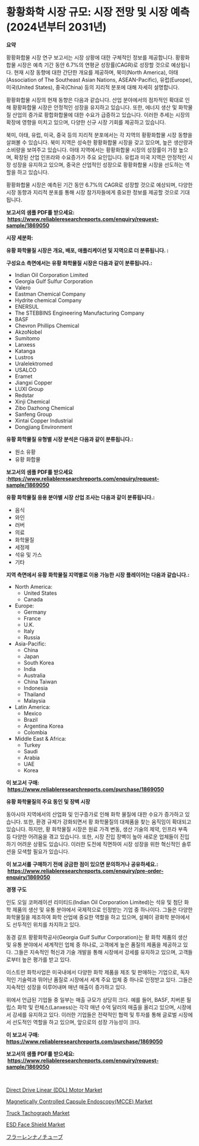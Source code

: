 <p><h1>황황화학 시장 규모: 시장 전망 및 시장 예측 (2024년부터 2031년)</h1></p><p><strong>요약</strong></p>
<p><p>황황화합물 시장 연구 보고서는 시장 상황에 대한 구체적인 정보를 제공합니다. 황황화합물 시장은 예측 기간 동안 6.7%의 연평균 성장률(CAGR)로 성장할 것으로 예상됩니다. 현재 시장 동향에 대한 간단한 개요를 제공하며, 북미(North America), 아태(Association of The Southeast Asian Nations, ASEAN-Pacific), 유럽(Europe), 미국(United States), 중국(China) 등의 지리적 분포에 대해 자세히 설명합니다.</p><p>황황화합물 시장의 현재 동향은 다음과 같습니다. 산업 분야에서의 점차적인 확대로 인해 황황화합물 시장은 안정적인 성장을 유지하고 있습니다. 또한, 에너지 생산 및 화학물질 산업의 증가로 황합화합물에 대한 수요가 급증하고 있습니다. 이러한 추세는 시장의 확장에 영향을 미치고 있으며, 다양한 신규 시장 기회를 제공하고 있습니다.</p><p>북미, 아태, 유럽, 미국, 중국 등의 지리적 분포에서는 각 지역의 황황화합물 시장 동향을 살펴볼 수 있습니다. 북미 지역은 성숙한 황황화합물 시장을 갖고 있으며, 높은 생산량과 소비량을 보여주고 있습니다. 아태 지역에서는 황황화합물 시장의 성장률이 가장 높으며, 확장된 산업 인프라와 수요증가가 주요 요인입니다. 유럽과 미국 지역은 안정적인 시장 성장을 유지하고 있으며, 중국은 산업적인 성장으로 황황화합물 시장을 선도하는 역할을 하고 있습니다.</p><p>황황화합물 시장은 예측된 기간 동안 6.7%의 CAGR로 성장할 것으로 예상되며, 다양한 시장 동향과 지리적 분포를 통해 시장 참가자들에게 중요한 정보를 제공할 것으로 기대됩니다.</p></p>
<p><strong>보고서의 샘플 PDF를 받으세요: &nbsp;<a href="https://www.reliableresearchreports.com/enquiry/request-sample/1869050">https://www.reliableresearchreports.com/enquiry/request-sample/1869050</a></strong></p>
<p><strong>시장 세분화:</strong></p>
<p><strong> 유황 화학물질 시장은 개요, 배포, 애플리케이션 및 지역으로 더 분류됩니다. :</strong></p>
<p><strong>구성요소 측면에서는 유황 화학물질 시장은 다음과 같이 분류됩니다.:</strong></p>
<p><ul><li>Indian Oil Corporation Limited</li><li>Georgia Gulf Sulfur Corporation</li><li>Valero</li><li>Eastman Chemical Company</li><li>Hydrite chemical Company</li><li>ENERSUL</li><li>The STEBBINS Engineering Manufacturing Company</li><li>BASF</li><li>Chevron Phillips Chemical</li><li>AkzoNobel</li><li>Sumitomo</li><li>Lanxess</li><li>Katanga</li><li>Lustros</li><li>Uralelektromed</li><li>USALCO</li><li>Eramet</li><li>Jiangxi Copper</li><li>LUXI Group</li><li>Redstar</li><li>Xinji Chemical</li><li>Zibo Dazhong Chemical</li><li>Sanfeng Group</li><li>Xintai Copper Industrial</li><li>Dongjiang Environment</li></ul></p>
<p><strong> 유황 화학물질 유형별 시장 분석은 다음과 같이 분류됩니다.:</strong></p>
<p><ul><li>원소 유황</li><li>유황 화합물</li></ul></p>
<p><strong>보고서의 샘플 PDF를 받으세요 :<a href="https://www.reliableresearchreports.com/enquiry/request-sample/1869050">https://www.reliableresearchreports.com/enquiry/request-sample/1869050</a></strong></p>
<p><strong> 유황 화학물질 응용 분야별 시장 산업 조사는 다음과 같이 분류됩니다.:</strong></p>
<p><ul><li>음식</li><li>와인</li><li>러버</li><li>의료</li><li>화학물질</li><li>세정제</li><li>석유 및 가스</li><li>기타</li></ul></p>
<p><strong>지역 측면에서 유황 화학물질 지역별로 이용 가능한 시장 플레이어는 다음과 같습니다.:</strong></p>
<p><ul>
    <li>
        North America:
        <ul>
            <li>United States</li>
            <li>Canada</li>
        </ul>
    </li>
    <li>
        Europe:
        <ul>
            <li>Germany</li>
            <li>France</li>
            <li>U.K.</li>
            <li>Italy</li>
            <li>Russia</li>
        </ul>
    </li>
    <li>
        Asia-Pacific:
        <ul>
            <li>China</li>
            <li>Japan</li>
            <li>South Korea</li>
            <li>India</li>
            <li>Australia</li>
            <li>China Taiwan</li>
            <li>Indonesia</li>
            <li>Thailand</li>
            <li>Malaysia</li>
        </ul>
    </li>
    <li>
        Latin America:
        <ul>
            <li>Mexico</li>
            <li>Brazil</li>
            <li>Argentina Korea</li>
            <li>Colombia</li>
        </ul>
    </li>
    <li>
        Middle East & Africa:
        <ul>
            <li>Turkey</li>
            <li>Saudi</li>
            <li>Arabia</li>
            <li>UAE</li>
            <li>Korea</li>
        </ul>
    </li>
    </ul></p>
<p><strong>이 보고서 구매: &nbsp;<a href="https://www.reliableresearchreports.com/purchase/1869050">https://www.reliableresearchreports.com/purchase/1869050</a></strong></p>
<p><strong>유황 화학물질의 주요 동인 및 장벽 시장</strong></p>
<p><p>동아시아 지역에서의 산업화 및 인구증가로 인해 화학 물질에 대한 수요가 증가하고 있습니다. 또한, 환경 규제가 강화되면서 황 화학물질의 대체품을 찾는 움직임이 확대되고 있습니다. 하지만, 황 화학물질 시장은 원료 가격 변동, 생산 기술의 제약, 인프라 부족 등 다양한 어려움을 겪고 있습니다. 또한, 시장 진입 장벽이 높아 새로운 업체들이 진입하기 어려운 상황도 있습니다. 이러한 도전에 직면하여 시장 성장을 위한 혁신적인 솔루션을 모색할 필요가 있습니다.</p></p>
<p><strong>이 보고서를 구매하기 전에 궁금한 점이 있으면 문의하거나 공유하세요.: &nbsp;<a href="https://www.reliableresearchreports.com/enquiry/pre-order-enquiry/1869050">https://www.reliableresearchreports.com/enquiry/pre-order-enquiry/1869050</a></strong></p>
<p><strong>경쟁 구도</strong></p>
<p><p>인도 오일 코퍼레이션 리미티드(Indian Oil Corporation Limited)는 석유 및 첨단 화학 제품의 생산 및 유통 분야에서 국제적으로 인정받는 기업 중 하나이다. 그들은 다양한 화학물질을 제조하여 화학 산업에 중요한 역할을 하고 있으며, 설페이 광화학 분야에서도 선두적인 위치를 차지하고 있다.</p><p>동경 갈프 황황화학공사(Georgia Gulf Sulfur Corporation)는 황 화학 제품의 생산 및 유통 분야에서 세계적인 업체 중 하나로, 고객에게 높은 품질의 제품을 제공하고 있다. 그들은 지속적인 혁신과 기술 개발을 통해 시장에서 강세를 유지하고 있으며, 고객들로부터 높은 평가를 받고 있다.</p><p>이스트만 화학사업은 미국내에서 다양한 화학 제품을 제조 및 판매하는 기업으로, 독자적인 기술력과 뛰어난 품질로 시장에서 세계 주요 업체 중 하나로 인정받고 있다. 그들은 지속적인 성장을 이루어내며 매년 매출이 증가하고 있다.</p><p>위에서 언급된 기업들 중 일부는 매출 규모가 상당히 크다. 예를 들어, BASF, 치버론 필립스 화학 및 란체스(Lanxess)는 각각 매년 수억 달러의 매출을 올리고 있으며, 시장에서 강세를 유지하고 있다. 이러한 기업들은 전략적인 협력 및 투자를 통해 글로벌 시장에서 선도적인 역할을 하고 있으며, 앞으로의 성장 가능성이 크다.</p></p>
<p><strong>이 보고서 구매: &nbsp; <a href="https://www.reliableresearchreports.com/purchase/1869050">https://www.reliableresearchreports.com/purchase/1869050</a></strong></p>
<p><strong>보고서의 샘플 PDF를 받으세요: &nbsp;<a href="https://www.reliableresearchreports.com/enquiry/request-sample/1869050">https://www.reliableresearchreports.com/enquiry/request-sample/1869050</a></strong><strong></strong></p>
<p>&nbsp;</p>
<p><p><a href="https://issuu.com/reportprime-2/docs/direct-drive-linear-ddl-motor-market-size-2030.ppt">Direct Drive Linear (DDL) Motor Market</a></p><p><a href="https://issuu.com/reportprime-2/docs/magnetically-controlled-capsule-endoscopymcce-mark">Magnetically Controlled Capsule Endoscopy(MCCE) Market</a></p><p><a href="https://sulfuric-clavicle-d39.notion.site/Truck-Tachograph-Market-Analysis-Examines-its-Scope-on-Growth-Opportunities-and-Forecasted-Trends-S-7e337ef8e02f452c9756b6bb2c53a842">Truck Tachograph Market</a></p><p><a href="https://github.com/yoshih12/Market-Research-Report-List-2/blob/main/esd-face-shield-market.md">ESD Face Shield Market</a></p><p><a href="https://github.com/jkjreqjscoxx7/Market-Research-Report-List-1/blob/main/75975163569.md">フラーレンナノチューブ</a></p></p>